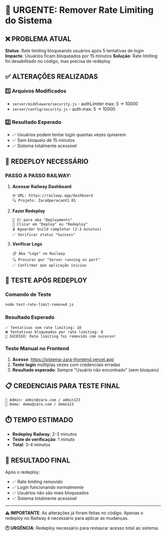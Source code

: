 # 🚨 URGENTE: Remover Rate Limiting do Sistema

## ❌ PROBLEMA ATUAL

**Status**: Rate limiting bloqueando usuários após 5 tentativas de login
**Impacto**: Usuários ficam bloqueados por 15 minutos
**Solução**: Rate limiting foi desabilitado no código, mas precisa de redeploy

## ✅ ALTERAÇÕES REALIZADAS

### 1️⃣ Arquivos Modificados
- `server/middleware/security.js` - authLimiter max: 5 → 10000
- `server/config/security.js` - auth.max: 5 → 10000

### 2️⃣ Resultado Esperado
- ✅ Usuários podem tentar login quantas vezes quiserem
- ✅ Sem bloqueio de 15 minutos
- ✅ Sistema totalmente acessível

## 🔄 REDEPLOY NECESSÁRIO

### PASSO A PASSO RAILWAY:

1. **Acessar Railway Dashboard**
   ```
   🌐 URL: https://railway.app/dashboard
   🔍 Projeto: ZaraOperacaoV1.01
   ```

2. **Fazer Redeploy**
   ```
   📂 Ir para aba "Deployments"
   🔄 Clicar em "Deploy" ou "Redeploy"
   ⏳ Aguardar build completar (2-3 minutos)
   ✅ Verificar status "Success"
   ```

3. **Verificar Logs**
   ```
   📋 Aba "Logs" no Railway
   🔍 Procurar por "Server running on port"
   ✅ Confirmar que aplicação iniciou
   ```

## 🧪 TESTE APÓS REDEPLOY

### Comando de Teste
```bash
node test-rate-limit-removed.js
```

### Resultado Esperado
```
✅ Tentativas sem rate limiting: 10
❌ Tentativas bloqueadas por rate limiting: 0
🎉 SUCESSO: Rate limiting foi removido com sucesso!
```

### Teste Manual no Frontend
1. **Acesse**: https://sistema-zara-frontend.vercel.app
2. **Tente login** múltiplas vezes com credenciais erradas
3. **Resultado esperado**: Sempre "Usuário não encontrado" (sem bloqueio)

## 📋 CREDENCIAIS PARA TESTE FINAL

```
👤 Admin: admin@zara.com / admin123
👤 Demo: demo@zara.com / demo123
```

## ⏱️ TEMPO ESTIMADO

- **Redeploy Railway**: 2-3 minutos
- **Teste de verificação**: 1 minuto
- **Total**: 3-4 minutos

## 🎯 RESULTADO FINAL

Após o redeploy:
- ✅ Rate limiting removido
- ✅ Login funcionando normalmente
- ✅ Usuários não são mais bloqueados
- ✅ Sistema totalmente acessível

---

**⚠️ IMPORTANTE**: As alterações já foram feitas no código. Apenas o redeploy no Railway é necessário para aplicar as mudanças.

**🕐 URGÊNCIA**: Redeploy necessário para restaurar acesso total ao sistema.